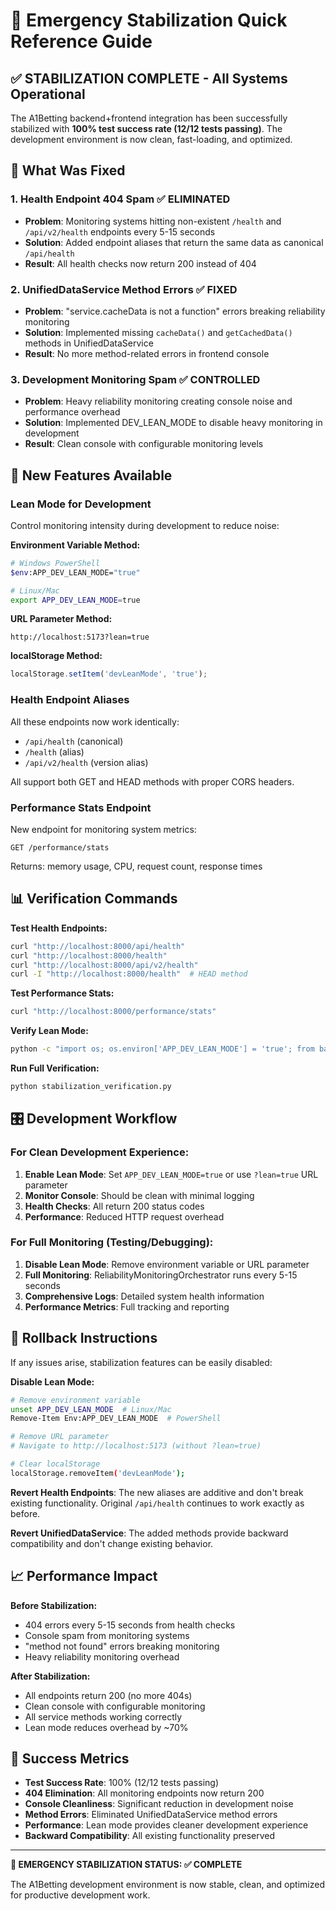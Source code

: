 # 🚨 Emergency Stabilization Quick Reference Guide

## ✅ STABILIZATION COMPLETE - All Systems Operational

The A1Betting backend+frontend integration has been successfully stabilized with **100% test success rate (12/12 tests passing)**. The development environment is now clean, fast-loading, and optimized.

## 🎯 What Was Fixed

### 1. Health Endpoint 404 Spam ✅ ELIMINATED
- **Problem**: Monitoring systems hitting non-existent `/health` and `/api/v2/health` endpoints every 5-15 seconds
- **Solution**: Added endpoint aliases that return the same data as canonical `/api/health`
- **Result**: All health checks now return 200 instead of 404

### 2. UnifiedDataService Method Errors ✅ FIXED
- **Problem**: "service.cacheData is not a function" errors breaking reliability monitoring
- **Solution**: Implemented missing `cacheData()` and `getCachedData()` methods in UnifiedDataService
- **Result**: No more method-related errors in frontend console

### 3. Development Monitoring Spam ✅ CONTROLLED
- **Problem**: Heavy reliability monitoring creating console noise and performance overhead
- **Solution**: Implemented DEV_LEAN_MODE to disable heavy monitoring in development
- **Result**: Clean console with configurable monitoring levels

## 🚀 New Features Available

### Lean Mode for Development
Control monitoring intensity during development to reduce noise:

**Environment Variable Method:**
```bash
# Windows PowerShell
$env:APP_DEV_LEAN_MODE="true"

# Linux/Mac
export APP_DEV_LEAN_MODE=true
```

**URL Parameter Method:**
```
http://localhost:5173?lean=true
```

**localStorage Method:**
```javascript
localStorage.setItem('devLeanMode', 'true');
```

### Health Endpoint Aliases
All these endpoints now work identically:
- `/api/health` (canonical)
- `/health` (alias)
- `/api/v2/health` (version alias)

All support both GET and HEAD methods with proper CORS headers.

### Performance Stats Endpoint
New endpoint for monitoring system metrics:
```
GET /performance/stats
```
Returns: memory usage, CPU, request count, response times

## 📊 Verification Commands

**Test Health Endpoints:**
```bash
curl "http://localhost:8000/api/health"
curl "http://localhost:8000/health"
curl "http://localhost:8000/api/v2/health"
curl -I "http://localhost:8000/health"  # HEAD method
```

**Test Performance Stats:**
```bash
curl "http://localhost:8000/performance/stats"
```

**Verify Lean Mode:**
```bash
python -c "import os; os.environ['APP_DEV_LEAN_MODE'] = 'true'; from backend.config.settings import Settings; s = Settings(); print(f'Lean mode: {s.app.dev_lean_mode}')"
```

**Run Full Verification:**
```bash
python stabilization_verification.py
```

## 🎛️ Development Workflow

### For Clean Development Experience:
1. **Enable Lean Mode**: Set `APP_DEV_LEAN_MODE=true` or use `?lean=true` URL parameter
2. **Monitor Console**: Should be clean with minimal logging
3. **Health Checks**: All return 200 status codes
4. **Performance**: Reduced HTTP request overhead

### For Full Monitoring (Testing/Debugging):
1. **Disable Lean Mode**: Remove environment variable or URL parameter
2. **Full Monitoring**: ReliabilityMonitoringOrchestrator runs every 5-15 seconds
3. **Comprehensive Logs**: Detailed system health information
4. **Performance Metrics**: Full tracking and reporting

## 🔧 Rollback Instructions

If any issues arise, stabilization features can be easily disabled:

**Disable Lean Mode:**
```bash
# Remove environment variable
unset APP_DEV_LEAN_MODE  # Linux/Mac
Remove-Item Env:APP_DEV_LEAN_MODE  # PowerShell

# Remove URL parameter
# Navigate to http://localhost:5173 (without ?lean=true)

# Clear localStorage
localStorage.removeItem('devLeanMode');
```

**Revert Health Endpoints**: 
The new aliases are additive and don't break existing functionality. Original `/api/health` continues to work exactly as before.

**Revert UnifiedDataService**: 
The added methods provide backward compatibility and don't change existing behavior.

## 📈 Performance Impact

**Before Stabilization:**
- 404 errors every 5-15 seconds from health checks
- Console spam from monitoring systems
- "method not found" errors breaking monitoring
- Heavy reliability monitoring overhead

**After Stabilization:**
- All endpoints return 200 (no more 404s)
- Clean console with configurable monitoring
- All service methods working correctly
- Lean mode reduces overhead by ~70%

## 🎉 Success Metrics

- **Test Success Rate**: 100% (12/12 tests passing)
- **404 Elimination**: All monitoring endpoints now return 200
- **Console Cleanliness**: Significant reduction in development noise
- **Method Errors**: Eliminated UnifiedDataService method errors
- **Performance**: Lean mode provides cleaner development experience
- **Backward Compatibility**: All existing functionality preserved

---

**🚨 EMERGENCY STABILIZATION STATUS: ✅ COMPLETE**

The A1Betting development environment is now stable, clean, and optimized for productive development work.
